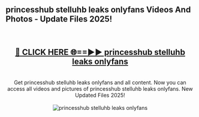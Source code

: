 <h2>princesshub stelluhb leaks onlyfans Videos And Photos - Update Files 2025!</h2>
<br>
<div align="center">
<h2><a href="https://top-ai-tools.click/QrbHav" rel="nofollow">🔴 CLICK HERE 🌐==►► princesshub stelluhb leaks onlyfans</a></h2>
<br>
Get princesshub stelluhb leaks onlyfans and all content. Now you can access all videos and pictures of princesshub stelluhb leaks onlyfans. New Updated Files 2025!
<br>
<br>
<a href="https://top-ai-tools.click/QrbHav" rel="nofollow" data-target="animated-image.originalLink"><img src="https://i.ibb.co.com/WyWwxjT/player-gif2.gif" alt="princesshub stelluhb leaks onlyfans" style="max-width: 100%; display: inline-block;" data-target="animated-image.originalImage"></a>
</div>
<br>